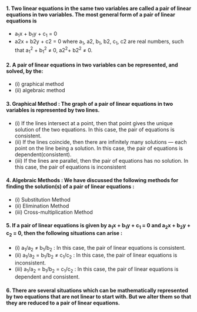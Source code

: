 #### 1. Two linear equations in the same two variables are called a pair of linear equations in two variables. The most general form of a pair of linear equations is
* a<sub>1</sub>x + b<sub>1</sub>y + c<sub>1</sub> = 0
* a2x + b2y + c2 = 0
where a<sub>1</sub>, a2, b<sub>1</sub>, b2, c<sub>1</sub>, c2 are real numbers, such that a<sub>1</sub><sup>2</sup> + b<sub>1</sub><sup>2</sup> ≠ 0, a2<sup>2</sup>+ b2<sup>2</sup> ≠ 0.

#### 2. A pair of linear equations in two variables can be represented, and solved, by the:
* (i) graphical method
* (ii) algebraic method

#### 3. Graphical Method : The graph of a pair of linear equations in two variables is represented by two lines.
* (i) If the lines intersect at a point, then that point gives the unique solution of the two equations. In this case, the pair of equations is consistent.
* (ii) If the lines coincide, then there are infinitely many solutions — each point on the line being a solution. In this case, the pair of equations is dependent(consistent).
* (iii) If the lines are parallel, then the pair of equations has no solution. In this case, the pair of equations is inconsistent

#### 4. Algebraic Methods : We have discussed the following methods for finding the solution(s) of a pair of linear equations :
* (i) Substitution Method
* (ii) Elimination Method
* (iii) Cross-multiplication Method

#### 5. If a pair of linear equations is given by a<sub>1</sub>x + b<sub>1</sub>y + c<sub>1</sub> = 0 and a<sub>2</sub>x + b<sub>2</sub>y + c<sub>2</sub> = 0, then the following situations can arise :
* (i) a<sub>1</sub>/a<sub>2</sub> ≠ b<sub>1</sub>/b<sub>2</sub> : In this case, the pair of linear equations is consistent.
* (ii) a<sub>1</sub>/a<sub>2</sub> = b<sub>1</sub>/b<sub>2</sub> ≠ c<sub>1</sub>/c<sub>2</sub> : In this case, the pair of linear equations is inconsistent.
* (iii) a<sub>1</sub>/a<sub>2</sub> = b<sub>1</sub>/b<sub>2</sub> = c<sub>1</sub>/c<sub>2</sub> : In this case, the pair of linear equations is dependent and consistent.

#### 6. There are several situations which can be mathematically represented by two equations that are not linear to start with. But we alter them so that they are reduced to a pair of linear equations.
